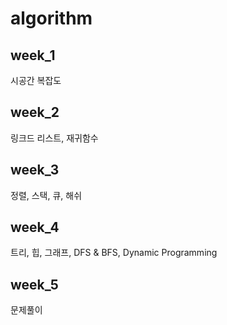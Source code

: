 # algorithm

## week_1

   시공간 복잡도
   
## week_2

   링크드 리스트, 재귀함수
   
## week_3

   정렬, 스택, 큐, 해쉬
   
## week_4

   트리, 힙, 그래프, DFS & BFS, Dynamic Programming
   
## week_5

  문제풀이

